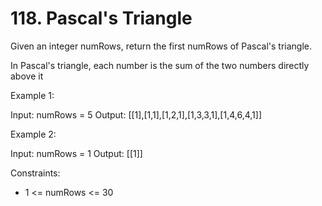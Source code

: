 # 118. Pascal's Triangle

Given an integer numRows, return the first numRows of Pascal's triangle.

In Pascal's triangle, each number is the sum of the two numbers directly above it

Example 1:

Input: numRows = 5
Output: [[1],[1,1],[1,2,1],[1,3,3,1],[1,4,6,4,1]]

Example 2:

Input: numRows = 1
Output: [[1]]



Constraints:

* 1 <= numRows <= 30
